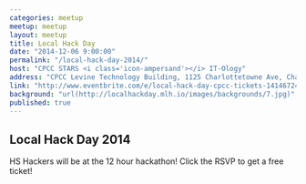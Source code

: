 ```yaml
---
categories: meetup
meetup: meetup
layout: meetup
title: Local Hack Day
date: "2014-12-06 9:00:00"
permalink: "/local-hack-day-2014/"
host: "CPCC STARS <i class='icon-ampersand'></i> IT-Ology"
address: "CPCC Levine Technology Building, 1125 Charlottetowne Ave, Charlotte"
link: "http://www.eventbrite.com/e/local-hack-day-cpcc-tickets-14146724233?aff=eorg"
background: "url(http://localhackday.mlh.io/images/backgrounds/7.jpg)"
published: true
---
```


## Local Hack Day 2014
HS Hackers will be at the 12 hour hackathon!
Click the RSVP to get a free ticket!
